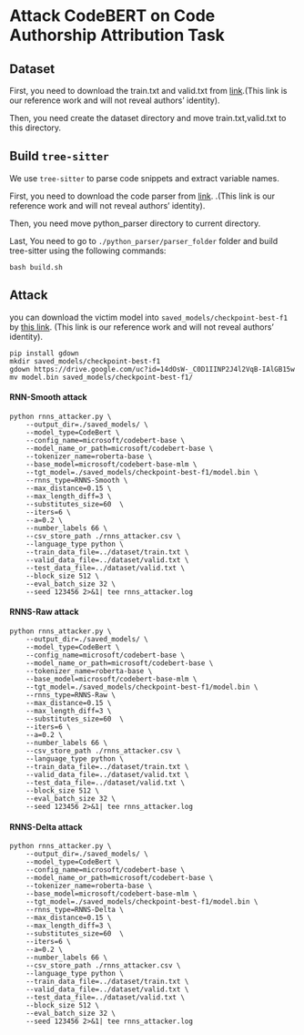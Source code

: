 # Attack CodeBERT on Code Authorship Attribution Task

## Dataset

First, you need to download the train.txt and valid.txt from [link](https://github.com/soarsmu/attack-pretrain-models-of-code/tree/main/CodeXGLUE/Authorship-Attribution/dataset/data_folder/processed_gcjpy/).(This link is our reference work and will not reveal authors’ identity).

Then, you need create the dataset directory and move train.txt,valid.txt to this directory.



## Build `tree-sitter`

We use `tree-sitter` to parse code snippets and extract variable names. 

First, you need to download the code parser from [link](https://github.com/soarsmu/attack-pretrain-models-of-code/tree/main/python_parser). .(This link is our reference work and will not reveal authors’ identity).

Then, you need move python_parser directory to current directory.

Last, You need to go to `./python_parser/parser_folder` folder and build tree-sitter using the following commands: 

```
bash build.sh
```

## Attack

you can download the victim model into `saved_models/checkpoint-best-f1` by [this link](https://drive.google.com/file/d/14dOsW-_C0D1IINP2J4l2VqB-IAlGB15w/view?usp=sharing). (This link is our reference work and will not reveal authors’ identity).

```shell
pip install gdown
mkdir saved_models/checkpoint-best-f1
gdown https://drive.google.com/uc?id=14dOsW-_C0D1IINP2J4l2VqB-IAlGB15w
mv model.bin saved_models/checkpoint-best-f1/
```


#### RNN-Smooth attack

```shell
python rnns_attacker.py \
    --output_dir=./saved_models/ \
    --model_type=CodeBert \
    --config_name=microsoft/codebert-base \
    --model_name_or_path=microsoft/codebert-base \
    --tokenizer_name=roberta-base \
    --base_model=microsoft/codebert-base-mlm \
    --tgt_model=./saved_models/checkpoint-best-f1/model.bin \
    --rnns_type=RNNS-Smooth \
    --max_distance=0.15 \
    --max_length_diff=3 \
    --substitutes_size=60  \
    --iters=6 \
    --a=0.2 \
    --number_labels 66 \
    --csv_store_path ./rnns_attacker.csv \
    --language_type python \
    --train_data_file=../dataset/train.txt \
    --valid_data_file=../dataset/valid.txt \
    --test_data_file=../dataset/valid.txt \
    --block_size 512 \
    --eval_batch_size 32 \
    --seed 123456 2>&1| tee rnns_attacker.log
```

#### RNNS-Raw attack

```shell
python rnns_attacker.py \
    --output_dir=./saved_models/ \
    --model_type=CodeBert \
    --config_name=microsoft/codebert-base \
    --model_name_or_path=microsoft/codebert-base \
    --tokenizer_name=roberta-base \
    --base_model=microsoft/codebert-base-mlm \
    --tgt_model=./saved_models/checkpoint-best-f1/model.bin \
    --rnns_type=RNNS-Raw \
    --max_distance=0.15 \
    --max_length_diff=3 \
    --substitutes_size=60  \
    --iters=6 \
    --a=0.2 \
    --number_labels 66 \
    --csv_store_path ./rnns_attacker.csv \
    --language_type python \
    --train_data_file=../dataset/train.txt \
    --valid_data_file=../dataset/valid.txt \
    --test_data_file=../dataset/valid.txt \
    --block_size 512 \
    --eval_batch_size 32 \
    --seed 123456 2>&1| tee rnns_attacker.log
```

#### RNNS-Delta attack
```shell
python rnns_attacker.py \
    --output_dir=./saved_models/ \
    --model_type=CodeBert \
    --config_name=microsoft/codebert-base \
    --model_name_or_path=microsoft/codebert-base \
    --tokenizer_name=roberta-base \
    --base_model=microsoft/codebert-base-mlm \
    --tgt_model=./saved_models/checkpoint-best-f1/model.bin \
    --rnns_type=RNNS-Delta \
    --max_distance=0.15 \
    --max_length_diff=3 \
    --substitutes_size=60  \
    --iters=6 \
    --a=0.2 \
    --number_labels 66 \
    --csv_store_path ./rnns_attacker.csv \
    --language_type python \
    --train_data_file=../dataset/train.txt \
    --valid_data_file=../dataset/valid.txt \
    --test_data_file=../dataset/valid.txt \
    --block_size 512 \
    --eval_batch_size 32 \
    --seed 123456 2>&1| tee rnns_attacker.log
```



